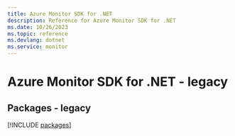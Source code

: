 ```yaml
---
title: Azure Monitor SDK for .NET
description: Reference for Azure Monitor SDK for .NET
ms.date: 10/26/2023
ms.topic: reference
ms.devlang: dotnet
ms.service: monitor
---
```

# Azure Monitor SDK for .NET - legacy
## Packages - legacy
[!INCLUDE [packages](monitor-index.md)]